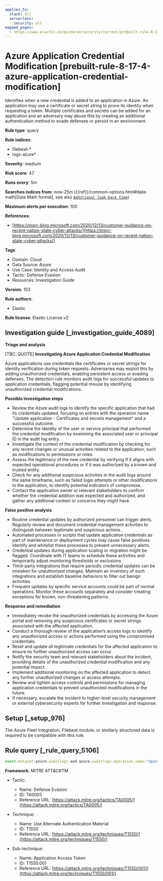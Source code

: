```yaml
---
applies_to:
  stack: all
  serverless:
    security: all
mapped_pages:
  - https://www.elastic.co/guide/en/security/current/prebuilt-rule-8-17-4-azure-application-credential-modification.html
---
```


# Azure Application Credential Modification [prebuilt-rule-8-17-4-azure-application-credential-modification]

Identifies when a new credential is added to an application in Azure. An application may use a certificate or secret string to prove its identity when requesting a token. Multiple certificates and secrets can be added for an application and an adversary may abuse this by creating an additional authentication method to evade defenses or persist in an environment.

**Rule type**: query

**Rule indices**:

* filebeat-*
* logs-azure*

**Severity**: medium

**Risk score**: 47

**Runs every**: 5m

**Searches indices from**: now-25m ({{ref}}/common-options.html#date-math[Date Math format], see also [`Additional look-back time`](docs-content://solutions/security/detect-and-alert/create-detection-rule.md#rule-schedule))

**Maximum alerts per execution**: 100

**References**:

* [https://msrc-blog.microsoft.com/2020/12/13/customer-guidance-on-recent-nation-state-cyber-attacks/](https://msrc-blog.microsoft.com/2020/12/13/customer-guidance-on-recent-nation-state-cyber-attacks/)

**Tags**:

* Domain: Cloud
* Data Source: Azure
* Use Case: Identity and Access Audit
* Tactic: Defense Evasion
* Resources: Investigation Guide

**Version**: 103

**Rule authors**:

* Elastic

**Rule license**: Elastic License v2

## Investigation guide [_investigation_guide_4089]

**Triage and analysis**

[TBC: QUOTE]
**Investigating Azure Application Credential Modification**

Azure applications use credentials like certificates or secret strings for identity verification during token requests. Adversaries may exploit this by adding unauthorized credentials, enabling persistent access or evading defenses. The detection rule monitors audit logs for successful updates to application credentials, flagging potential misuse by identifying unauthorized credential modifications.

**Possible investigation steps**

* Review the Azure audit logs to identify the specific application that had its credentials updated, focusing on entries with the operation name "Update application - Certificates and secrets management" and a successful outcome.
* Determine the identity of the user or service principal that performed the credential modification by examining the associated user or principal ID in the audit log entry.
* Investigate the context of the credential modification by checking for any recent changes or unusual activities related to the application, such as modifications to permissions or roles.
* Assess the legitimacy of the new credential by verifying if it aligns with expected operational procedures or if it was authorized by a known and trusted entity.
* Check for any additional suspicious activities in the audit logs around the same timeframe, such as failed login attempts or other modifications to the application, to identify potential indicators of compromise.
* Contact the application owner or relevant stakeholders to confirm whether the credential addition was expected and authorized, and gather any additional context or concerns they might have.

**False positive analysis**

* Routine credential updates by authorized personnel can trigger alerts. Regularly review and document credential management activities to distinguish between legitimate and suspicious actions.
* Automated processes or scripts that update application credentials as part of maintenance or deployment cycles may cause false positives. Identify and whitelist these processes to prevent unnecessary alerts.
* Credential updates during application scaling or migration might be flagged. Coordinate with IT teams to schedule these activities and temporarily adjust monitoring thresholds or exclusions.
* Third-party integrations that require periodic credential updates can be mistaken for unauthorized changes. Maintain an inventory of such integrations and establish baseline behaviors to filter out benign activities.
* Frequent updates by specific service accounts could be part of normal operations. Monitor these accounts separately and consider creating exceptions for known, non-threatening patterns.

**Response and remediation**

* Immediately revoke the unauthorized credentials by accessing the Azure portal and removing any suspicious certificates or secret strings associated with the affected application.
* Conduct a thorough review of the application’s access logs to identify any unauthorized access or actions performed using the compromised credentials.
* Reset and update all legitimate credentials for the affected application to ensure no further unauthorized access can occur.
* Notify the security team and relevant stakeholders about the incident, providing details of the unauthorized credential modification and any potential impact.
* Implement additional monitoring on the affected application to detect any further unauthorized changes or access attempts.
* Review and tighten access controls and permissions for managing application credentials to prevent unauthorized modifications in the future.
* If necessary, escalate the incident to higher-level security management or external cybersecurity experts for further investigation and response.


## Setup [_setup_976]

The Azure Fleet integration, Filebeat module, or similarly structured data is required to be compatible with this rule.


## Rule query [_rule_query_5106]

```js
event.dataset:azure.auditlogs and azure.auditlogs.operation_name:"Update application - Certificates and secrets management" and event.outcome:(success or Success)
```

**Framework**: MITRE ATT&CKTM

* Tactic:

    * Name: Defense Evasion
    * ID: TA0005
    * Reference URL: [https://attack.mitre.org/tactics/TA0005/](https://attack.mitre.org/tactics/TA0005/)

* Technique:

    * Name: Use Alternate Authentication Material
    * ID: T1550
    * Reference URL: [https://attack.mitre.org/techniques/T1550/](https://attack.mitre.org/techniques/T1550/)

* Sub-technique:

    * Name: Application Access Token
    * ID: T1550.001
    * Reference URL: [https://attack.mitre.org/techniques/T1550/001/](https://attack.mitre.org/techniques/T1550/001/)



